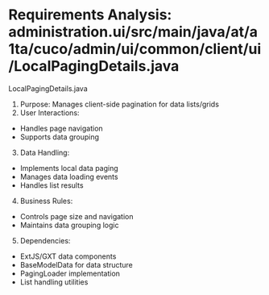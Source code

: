 # Requirements Analysis: administration.ui/src/main/java/at/a1ta/cuco/admin/ui/common/client/ui/LocalPagingDetails.java

LocalPagingDetails.java
1. Purpose: Manages client-side pagination for data lists/grids
2. User Interactions:
- Handles page navigation
- Supports data grouping
3. Data Handling:
- Implements local data paging
- Manages data loading events
- Handles list results
4. Business Rules:
- Controls page size and navigation
- Maintains data grouping logic
5. Dependencies:
- ExtJS/GXT data components
- BaseModelData for data structure
- PagingLoader implementation
- List handling utilities